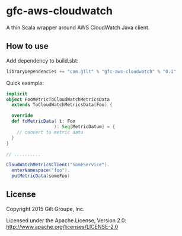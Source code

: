 # gfc-aws-cloudwatch

A thin Scala wrapper around AWS CloudWatch Java client.

## How to use

Add dependency to build.sbt:
```scala
libraryDependencies += "com.gilt" % "gfc-aws-cloudwatch" % "0.1"
```

Quick example:
```scala
implicit
object FooMetricToCloudWatchMetricsData
  extends ToCloudWatchMetricsData[Foo] {

  override
  def toMetricData( t: Foo
                  ): Seq[MetricDatum] = {
    // convert to metric data
  }
}

// ..........

CloudWatchMetricsClient("SomeService").
  enterNamespace("foo").
  putMetricData(someFoo)

```

## License
Copyright 2015 Gilt Groupe, Inc.

Licensed under the Apache License, Version 2.0: http://www.apache.org/licenses/LICENSE-2.0
